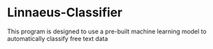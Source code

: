 # Linnaeus-Classifier
This program is designed to use a pre-built machine learning model to automatically classify free text data

